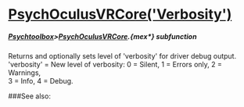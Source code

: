 # [PsychOculusVRCore('Verbosity')](PsychOculusVRCore-Verbosity) 
##### [Psychtoolbox](Pyschtoolbox)>[PsychOculusVRCore](PsychOculusVRCore).{mex*} subfunction


Returns and optionally sets level of 'verbosity' for driver debug output.  
'verbosity' = New level of verbosity: 0 = Silent, 1 = Errors only, 2 = Warnings,  
3 = Info, 4 = Debug.  
  


###See also:

